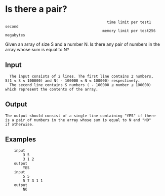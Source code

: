 # Is there a pair?
                                                  time limit per test1 second
                                                memory limit per test256 megabytes

Given an array of size S and a number N. Is there any pair of numbers in the array whose sum is equal to N?

## Input
      The input consists of 2 lines. The first line contains 2 numbers, S(1 ≤ S ≤ 100000) and N( - 100000 ≤ N ≤ 100000) respectively.
      The second line contains S numbers ( - 100000 ≤ number ≤ 100000) which represent the contents of the array.

## Output
    The output should consist of a single line containing "YES" if there is a pair of numbers in the array whose sum is equal to N and "NO"
    if otherwise.

## Examples
        input
            3 5
            3 1 2
        output
            YES
        input
            5 5
            5 7 3 1 1
        output
            NO
